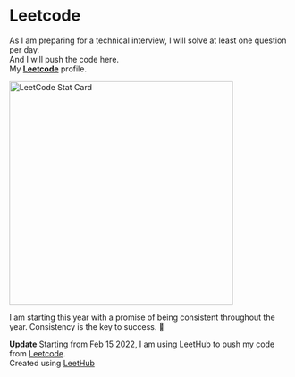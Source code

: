 # Leetcode

As I am preparing for a technical interview, I will solve at least one question per day.<br>
And I will push the code here.<br>
My **[Leetcode](https://leetcode.com/prajun_t/)** profile.<br>

<p align="left">
    <a href="https://leetcode.card.workers.dev/prajun_t?theme=dark&font=baloo&extension=null">
      <img alt="LeetCode Stat Card" src="https://leetcode.card.workers.dev/prajun_t?theme=auto&font=baloo&extension=null" width="400"/>
    </a>
</p>

I am starting this year with a promise of being consistent throughout the year. Consistency is the key to success.
🤫<br>

**Update**
Starting from Feb 15 2022, I am using LeetHub to push my code from [Leetcode](https://leetcode.com/prajun_t/).<br>
Created using [LeetHub](https://github.com/QasimWani/LeetHub)
